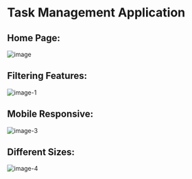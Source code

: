 # Task Management Application
## Home Page: 
   ![image](https://github.com/rahul-singh-takuli56/Task-Manager/assets/118590603/96349bb0-d3fc-4ea9-a766-d3f27e375d8c)
## Filtering Features: 
   ![image-1](https://github.com/rahul-singh-takuli56/Task-Manager/assets/118590603/2054e1a9-d157-49e3-970d-562502e10e7f)
## Mobile Responsive:
  ![image-3](https://github.com/rahul-singh-takuli56/Task-Manager/assets/118590603/935cb539-c21b-41e7-bc3f-689f161a0219)
## Different Sizes:
   ![image-4](https://github.com/rahul-singh-takuli56/Task-Manager/assets/118590603/a1ad601d-3a06-419a-bfc4-21a0f5fd8d00)
